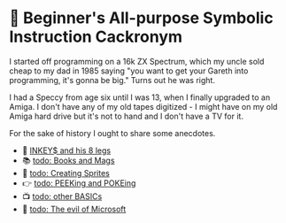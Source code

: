 # 🐣 Beginner's All-purpose Symbolic Instruction Cackronym

I started off programming on a 16k ZX Spectrum, which my uncle sold cheap to my
dad in 1985 saying "you want to get your Gareth into programming, it's gonna
be big." Turns out he was right.

I had a Speccy from age six until I was 13, when I finally upgraded to an Amiga.
I don't have any of my old tapes digitized - I might have on my old Amiga hard
drive but it's not to hand and I don't have a TV for it.

For the sake of history I ought to share some anecdotes.

* 🐙 [INKEY$ and his 8 legs](illiterate-computing)
* 📚 [todo: Books and Mags](tree-learning)
* 👾 [todo: Creating Sprites](udg-planner)
* 👉 [todo: PEEKing and POKEing](23659,0)
* 📺 [todo: other BASICs](dialects)
* 🦹 [todo: The evil of Microsoft](evil)
